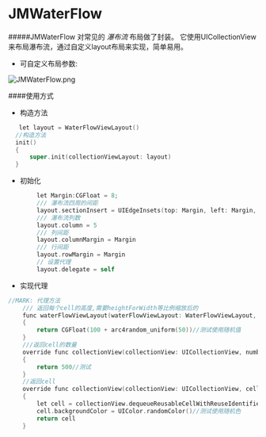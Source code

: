 # JMWaterFlow
#####JMWaterFlow 对常见的 *瀑布流* 布局做了封装。 它使用UICollectionView来布局瀑布流，通过自定义layout布局来实现，简单易用。 

* 可自定义布局参数:


![JMWaterFlow.png](http://upload-images.jianshu.io/upload_images/1115674-641c59c78a8bbb6d.png?imageMogr2/auto-orient/strip%7CimageView2/2/w/1240)

####使用方式
  
 * 构造方法
  
  ``` objective-c
     let layout = WaterFlowViewLayout()
    //构造方法
    init()
    {
        super.init(collectionViewLayout: layout)
    } 
```

 * 初始化
 
``` objective-c
        let Margin:CGFloat = 8;
        /// 瀑布流四周的间距
        layout.sectionInsert = UIEdgeInsets(top: Margin, left: Margin, bottom: Margin, right: Margin)
        /// 瀑布流列数
        layout.column = 5
        /// 列间距
        layout.columnMargin = Margin
        /// 行间距
        layout.rowMargin = Margin
        // 设置代理
        layout.delegate = self        
```

 *  实现代理
 
```objective-c
//MARK: 代理方法
    /// 返回每个cell的高度,需要heightForWidth等比例缩放后的
    func waterFlowViewLayout(waterFlowViewLayout: WaterFlowViewLayout, heightForWidth: CGFloat, atIndexPath: NSIndexPath) -> CGFloat
    {
        return CGFloat(100 + arc4random_uniform(50))//测试使用随机值
    }
    ///返回cell的数量
    override func collectionView(collectionView: UICollectionView, numberOfItemsInSection section: Int) -> Int
    {
        return 500//测试
    }
    //返回cell
    override func collectionView(collectionView: UICollectionView, cellForItemAtIndexPath indexPath: NSIndexPath) -> UICollectionViewCell
    {
        let cell = collectionView.dequeueReusableCellWithReuseIdentifier(ReuseIdentifier, forIndexPath: indexPath)
        cell.backgroundColor = UIColor.randomColor()//测试使用随机色
        return cell
    }
```

